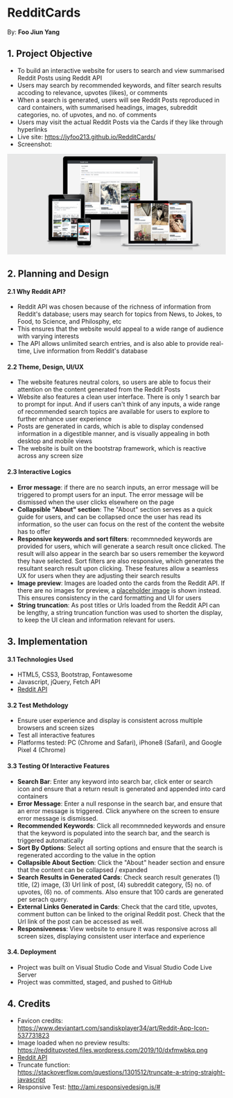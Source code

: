 # RedditCards

By: **Foo Jiun Yang**

## 1. Project Objective

- To build an interactive website for users to search and view summarised Reddit Posts using Reddit API
- Users may search by recommended keywords, and filter search results accoding to relevance, upvotes (likes), or comments
- When a search is generated, users will see Reddit Posts reproduced in card containers, with summarised headings, images, subreddit categories, no. of upvotes, and no. of comments
- Users may visit the actual Reddit Posts via the Cards if they like through hyperlinks
- Live site: https://jyfoo213.github.io/RedditCards/
- Screenshot:

![Reddit Card Demo Image](assets/RedditCardsDemo.png)

## 2. Planning and Design

#### 2.1 Why Reddit API?

- Reddit API was chosen because of the richness of information from Reddit's database; users may search for topics from News, to Jokes, to Food, to Science, and Philosphy, etc
- This ensures that the website would appeal to a wide range of audience with varying interests
- The API allows unlimited search entries, and is also able to provide real-time, Live information from Reddit's database

#### 2.2 Theme, Design, UI/UX

- The website features neutral colors, so users are able to focus their attention on the content generated from the Reddit Posts
- Website also features a clean user interface. There is only 1 search bar to prompt for input. And if users can't think of any inputs, a wide range of recommended search topics are available for users to explore to further enhance user experience
- Posts are generated in cards, which is able to display condensed information in a digestible manner, and is visually appealing in both desktop and mobile views
- The website is built on the bootstrap framework, which is reactive across any screen size

#### 2.3 Interactive Logics

- **Error message**: if there are no search inputs, an error message will be triggered to prompt users for an input. The error message will be dismissed when the user clicks elsewhere on the page
- **Collapsible "About" section**: The "About" section serves as a quick guide for users, and can be collapsed once the user has read its information, so the user can focus on the rest of the content the website has to offer
- **Responsive keywords and sort filters**: recommneded keywords are provided for users, which will generate a search result once clicked. The result will also appear in the search bar so users remember the keyword they have selected. Sort filters are also responsive, which generates the resultant search result upon clicking. These features allow a seamless UX for users when they are adjusting their search results
- **Image preview**: Images are loaded onto the cards from the Reddit API. If there are no images for preview, a [placeholder image](https://redditupvoted.files.wordpress.com/2019/10/dxfmwbkq.png) is shown instead. This ensures consistency in the card formatting and UI for users
- **String truncation**: As post titles or Urls loaded from the Reddit API can be lengthy, a string truncation function was used to shorten the display, to keep the UI clean and information relevant for users.

## 3. Implementation

#### 3.1 Technologies Used

- HTML5, CSS3, Bootstrap, Fontawesome
- Javascript, jQuery, Fetch API
- [Reddit API](https://www.reddit.com/dev/api/)

#### 3.2 Test Methdology

- Ensure user experience and display is consistent across multiple browsers and screen sizes
- Test all interactive features
- Platforms tested: PC (Chrome and Safari), iPhone8 (Safari), and Google Pixel 4 (Chrome)

#### 3.3 Testing Of Interactive Features

- **Search Bar**: Enter any keyword into search bar, click enter or search icon and ensure that a return result is generated and appended into card containers
- **Error Message**: Enter a null response in the search bar, and ensure that an error message is triggered. Click anywhere on the screen to ensure error message is dismissed.
- **Recommended Keywords**: Click all recommneded keywords and ensure that the keyword is populated into the search bar, and the search is triggered automatically
- **Sort By Options**: Select all sorting options and ensure that the search is regenerated according to the value in the option
- **Collapsible About Section**: Click the "About" header section and ensure that the content can be collapsed / expanded
- **Search Results in Generated Cards**: Check search result generates (1) title, (2) image, (3) Url link of post, (4) subreddit category, (5) no. of upvotes, (6) no. of comments. Also ensure that 100 cards are generated per serach query.
- **External Links Generated in Cards**: Check that the card title, upvotes, comment button can be linked to the original Reddit post. Check that the Url link of the post can be accessed as well.
- **Responsiveness**: View website to ensure it was responsive across all screen sizes, displaying consistent user interface and experience

#### 3.4. Deployment

- Project was built on Visual Studio Code and Visual Studio Code Live Server
- Project was committed, staged, and pushed to GitHub

## 4. Credits

- Favicon credits: https://www.deviantart.com/sandiskplayer34/art/Reddit-App-Icon-537731823
- Image loaded when no preview results:
  https://redditupvoted.files.wordpress.com/2019/10/dxfmwbkq.png
- [Reddit API](https://www.reddit.com/dev/api/)
- Truncate function:
  https://stackoverflow.com/questions/1301512/truncate-a-string-straight-javascript
- Responsive Test:
  http://ami.responsivedesign.is/#
